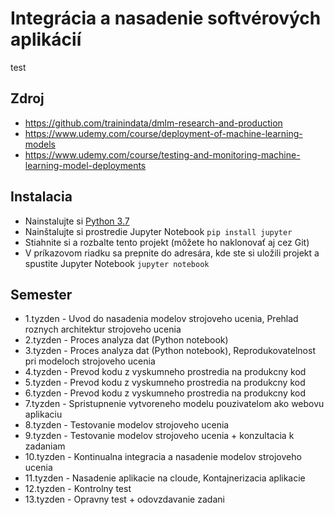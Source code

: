 # Integrácia a nasadenie softvérových aplikácií
test
## Zdroj

* https://github.com/trainindata/dmlm-research-and-production
* https://www.udemy.com/course/deployment-of-machine-learning-models
* https://www.udemy.com/course/testing-and-monitoring-machine-learning-model-deployments

## Instalacia

* Nainstalujte si [Python 3.7](https://www.python.org/downloads/)
* Nainštalujte si prostredie Jupyter Notebook `pip install jupyter`
* Stiahnite si a rozbalte tento projekt (môžete ho naklonovať aj cez Git)
* V príkazovom riadku sa prepnite do adresára, kde ste si uložili projekt a spustite Jupyter Notebook `jupyter notebook`

## Semester
* 1.tyzden - Uvod do nasadenia modelov strojoveho ucenia, Prehlad roznych architektur strojoveho ucenia
* 2.tyzden - Proces analyza dat (Python notebook)
* 3.tyzden - Proces analyza dat (Python notebook), Reprodukovatelnost pri modeloch strojoveho ucenia
* 4.tyzden - Prevod kodu z vyskumneho prostredia na produkcny kod
* 5.tyzden - Prevod kodu z vyskumneho prostredia na produkcny kod
* 6.tyzden - Prevod kodu z vyskumneho prostredia na produkcny kod
* 7.tyzden - Spristupnenie vytvoreneho modelu pouzivatelom ako webovu aplikaciu
* 8.tyzden - Testovanie modelov strojoveho ucenia 
* 9.tyzden - Testovanie modelov strojoveho ucenia + konzultacia k zadaniam
* 10.tyzden - Kontinualna integracia a nasadenie modelov strojoveho ucenia
* 11.tyzden - Nasadenie aplikacie na cloude, Kontajnerizacia aplikacie
* 12.tyzden - Kontrolny test
* 13.tyzden - Opravny test + odovzdavanie zadani
